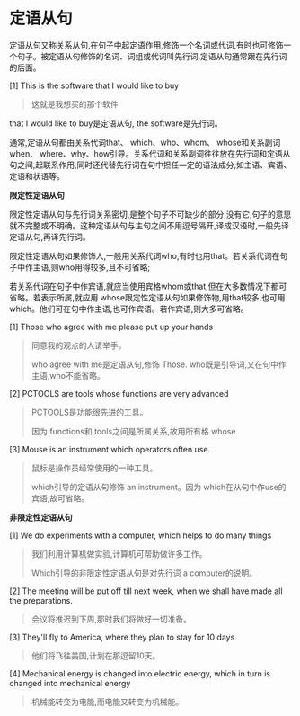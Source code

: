 # 定语从句

定语从句又称关系从句,在句子中起定语作用,修饰一个名词或代词,有时也可修饰一个句子。被定语从句修饰的名词、词组或代词叫先行词,定语从句通常跟在先行词的后面。

[1] This is the software that I would like to buy

> 这就是我想买的那个软件

that I would like to buy是定语从句, the software是先行词。

通常,定语从句都由关系代词that、 which、who、whom、 whose和关系副词when、 where、why、how引导。关系代词和关系副词往往放在先行词和定语从句之间,起联系作用,同时还代替先行词在句中担任一定的语法成分,如主语、宾语、定语和状语等。

**限定性定语从句**

限定性定语从句与先行词关系密切,是整个句子不可缺少的部分,没有它,句子的意思就不完整或不明确。这种定语从句与主句之间不用逗号隔开,译成汉语时,一般先译定语从句,再译先行词。

限定性定语从句如果修饰人,一般用关系代词who,有时也用that。若关系代词在句子中作主语,则who用得较多,且不可省略;

若关系代词在句子中作宾语,就应当使用宾格whom或that,但在大多数情况下都可省略。若表示所属,就应用 whose限定性定语从句如果修饰物,用that较多,也可用which。他们可在句中作主语,也可作宾语。若作宾语,则大多可省略。

[1] Those who agree with me please put up your hands

> 同意我的观点的人请举手。
>
> who agree with me是定语从句,修饰 Those. who既是引导词,又在句中作主语,who不能省略。

[2] PCTOOLS are tools whose functions are very advanced

> PCTOOLS是功能很先进的工具。
>
> 因为 functions和 tools之间是所属关系,故用所有格 whose

[3] Mouse is an instrument which operators often use.

> 鼠标是操作员经常使用的一种工具。
>
> which引导的定语从句修饰 an instrument。因为 which在从句中作use的宾语,故可省略。

 

**非限定性定语从句**

[1] We do experiments with a computer, which helps to do many things

> 我们利用计算机做实验,计算机可帮助做许多工作。
>
> Which引导的非限定性定语从句是对先行词 a computer的说明。

[2] The meeting will be put off till next week, when we shall have made all the preparations.

> 会议将推迟到下周,那时我们将做好一切准备。

[3] They'll fly to America, where they plan to stay for 10 days

> 他们将飞往美国,计划在那逗留10天。

[4] Mechanical energy is changed into electric energy, which in turn is changed into mechanical energy

> 机械能转变为电能,而电能又转变为机械能。